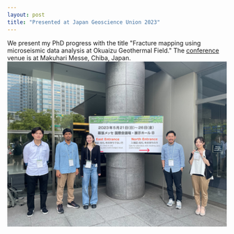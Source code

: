 ```yaml
---
layout: post
title: "Presented at Japan Geoscience Union 2023"
---
```


We present my PhD progress with the title "Fracture mapping using microseismic data analysis at Okuaizu Geothermal Field."
The [conference](https://www.jpgu.org/meeting_e2023/) venue is at Makuhari Messe, Chiba, Japan.
![Lab member-JpGU 2023](/assets/img/jpgu.jpg)


